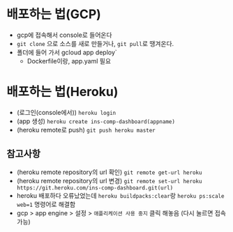 # 배포하는 법(GCP)
* gcp에 접속해서 console로 들어온다
* `git clone` 으로 소스를 새로 만들거나, `git pull`로 땡겨온다.
* 폴더에 들어 가서 gcloud app deploy`
  - Dockerfile이랑, app.yaml 필요

# 배포하는 법(Heroku)
* (로그인(console에서)) `heroku login`
* (app 생성) `heroku create ins-comp-dashboard(appname)`
* (heroku remote로 push) `git push heroku master`

## 참고사항
* (heroku remote repository의 url 확인) `git remote get-url heroku`
* (heroku remote repository의 url 변경) `git remote set-url heroku https://git.heroku.com/ins-comp-dashboard.git(url)`
* heroku 배포하다 오류났었는데 `heroku buildpacks:clear`랑 `heroku ps:scale web=1` 명령어로 해결함
* gcp > app engine > 설정 > `애플리케이션 사용 중지` 클릭 해놓음 (다시 눌르면 접속 가능)